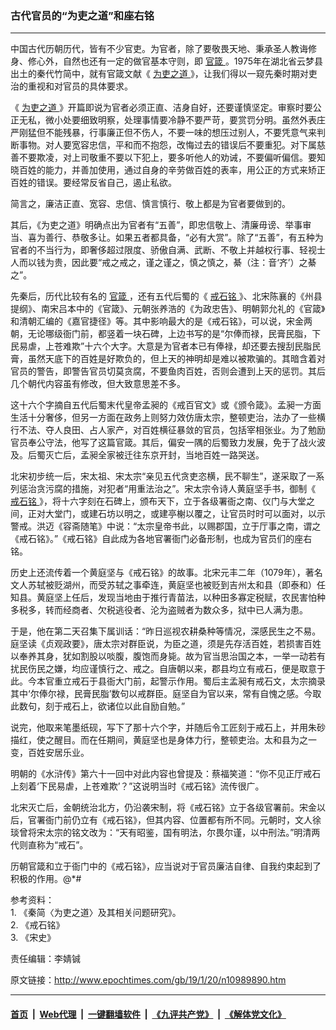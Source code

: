 ### 古代官员的“为吏之道”和座右铭
------------------------

<p>
 中国古代历朝历代，皆有不少官吏。为官者，除了要敬畏天地、秉承圣人教诲修身、修心外，自然也还有一定的做官基本守则，即
 <a href="http://www.epochtimes.com/gb/tag/%E5%AE%98%E7%AE%B4.html">
  官箴
 </a>
 。1975年在湖北省云梦县出土的秦代竹简中，就有官箴文献《
 <a href="http://www.epochtimes.com/gb/tag/%E4%B8%BA%E5%90%8F%E4%B9%8B%E9%81%93.html">
  为吏之道
 </a>
 》，让我们得以一窥先秦时期对吏治的重视和对官员的具体要求。
</p>
<p>
 《
 <a href="http://www.epochtimes.com/gb/tag/%E4%B8%BA%E5%90%8F%E4%B9%8B%E9%81%93.html">
  为吏之道
 </a>
 》开篇即说为官者必须正直、洁身自好，还要谨慎坚定。审察时要公正无私，微小处要细致明察，处理事情要冷静不要严苛，要赏罚分明。虽然外表庄严刚猛但不能残暴，行事廉正但不伤人，不要一味的想压过别人，不要凭意气来判断事物。对人要宽容忠信，平和而不抱怨，改悔过去的错误后不要重犯。对下属慈善不要欺凌，对上司敬重不要以下犯上，要多听他人的劝诫，不要偏听偏信。要知晓百姓的能力，并善加使用，通过自身的辛劳做百姓的表率，用公正的方式来矫正百姓的错误。要经常反省自己，遏止私欲。
</p>
<p>
 简言之，廉洁正直、宽容、忠信、慎言慎行、敬上都是为官者要做到的。
</p>
<p>
 其后，《为吏之道》明确点出为官者有“五善”，即忠信敬上、清廉毋谤、举事审当、喜为善行、恭敬多让。如果五者都具备，“必有大赏”。除了“五善”，有五种为官者的不当行为，即奢侈超过限度、骄傲自满、武断、不敬上并越权行事、轻视士人而以钱为贵，因此要“戒之戒之，谨之谨之，慎之慎之，綦（注：音‘齐’）之綦之”。
</p>
<p>
 先秦后，历代比较有名的
 <a href="http://www.epochtimes.com/gb/tag/%E5%AE%98%E7%AE%B4.html">
  官箴
 </a>
 ，还有五代后蜀的《
 <a href="http://www.epochtimes.com/gb/tag/%E6%88%92%E7%9F%B3%E9%93%AD.html">
  戒石铭
 </a>
 》、北宋陈襄的《州县提纲》、南宋吕本中的《官箴》、元朝张养浩的《为政忠告》、明朝郭允礼的《官箴》和清朝汇编的《嘉官捷径》等。其中影响最大的是《戒石铭》，可以说，宋金两朝，无论哪级衙门前，都竖着一块石碑，上边书写的是“尔俸而禄，民膏民脂，下民易虐，上苍难欺”十六个大字。大意是为官者本已有俸禄，却还要去搜刮民脂民膏，虽然天底下的百姓是好欺负的，但上天的神明却是难以被欺骗的。其暗含着对官员的警告，即警告官员切莫贪腐，不要鱼肉百姓，否则会遭到上天的惩罚。其后几个朝代内容虽有修改，但大致意思差不多。
</p>
<p>
 这十六个字摘自五代后蜀末代皇帝孟昶的《戒百官文》或《颁令箴》。孟昶一方面生活十分奢侈，但另一方面在政务上则努力效仿唐太宗，整顿吏治，法办了一些横行不法、夺人良田、占人家产，对百姓横征暴敛的官员，包括宰相张业。为了勉励官员奉公守法，他写了这篇官箴。其后，偏安一隅的后蜀致力发展，免于了战火波及。后蜀灭亡后，孟昶全家被迁往东京开封，当地百姓一路哭送。
</p>
<p>
 北宋初步统一后，宋太祖、宋太宗“亲见五代贪吏恣横，民不聊生”，遂采取了一系列惩治贪污腐的措施，对犯者“用重法治之”。宋太宗令诗人黄庭坚手书，御制《
 <a href="http://www.epochtimes.com/gb/tag/%E6%88%92%E7%9F%B3%E9%93%AD.html">
  戒石铭
 </a>
 》，将十六字刻在石碑上，颁布天下，立于各级署衙之南、仪门与大堂之间，正对大堂门，或建石坊以明之，或建亭榭以覆之，让官员时时可以面对，以示警戒。洪迈《容斋随笔》中说：“太宗皇帝书此，以赐郡国，立于厅事之南，谓之《戒石铭》。”《戒石铭》自此成为各地官署衙门必备形制，也成为官员们的座右铭。
</p>
<p>
 历史上还流传着一个黄庭坚与《戒石铭》的故事。北宋元丰二年（1079年），著名文人苏轼被贬湖州，而受苏轼之事牵连，黄庭坚也被贬到吉州太和县（即泰和）任知县。黄庭坚上任后，发现当地由于推行青苗法，以种田多寡定税赋，农民害怕种多税多，转而经商者、欠税逃役者、沦为盗贼者为数众多，狱中已人满为患。
</p>
<p>
 于是，他在第二天召集下属训话：“昨日巡视农耕桑种等情况，深感民生之不易。庭坚读《贞观政要》，唐太宗对群臣说，为臣之道，须是先存活百姓，若损害百姓以奉养其身，犹如割股以啖腹，腹饱而身毙。故为官当思治国之本，一举一动若有扰民伤民之嫌，均应谨慎行之、戒之。自唐朝以来，郡县均立有戒石，便是取意于此。今本官重立戒石于县衙大门前，起警示作用。蜀后主孟昶有戒石文，太宗摘录其中‘尔俸尔禄，民膏民脂’数句以戒群臣。庭坚自为官以来，常有自愧之感。今取此数句，刻于戒石上，欲诸位以此自励自勉。”
</p>
<p>
 说完，他取来笔墨纸砚，写下了那十六个字，并随后令工匠刻于戒石上，并用朱砂描红，使之醒目。而在任期间，黄庭坚也是身体力行，整顿吏治。太和县为之一变，百姓安居乐业。
</p>
<p>
 明朝的《水浒传》第六十一回中对此内容也曾提及：蔡福笑道：“你不见正厅戒石上刻着‘下民易虐，上苍难欺’？”这说明当时《戒石铭》流传很广。
</p>
<p>
 北宋灭亡后，金朝统治北方，仍沿袭宋制，将《戒石铭》立于各级官署前。宋金以后，官署衙门前仍立有《戒石铭》，但其内容、位置都有所不同。元朝时，文人徐琰曾将宋太宗的铭文改为：“天有昭鉴，国有明法，尔畏尔谨，以中刑法。”明清两代则直称为“戒石”。
</p>
<p>
 历朝官箴和立于衙门中的《戒石铭》，应当说对于官员廉洁自律、自我约束起到了积极的作用。@*#
</p>
<p>
 参考资料：
 <br/>
 1. 《秦简〈为吏之道〉及其相关问题研究》。
 <br/>
 2. 《戒石铭》
 <br/>
 3. 《宋史》
</p>
<p>
 责任编辑：李婧铖
</p>

原文链接：http://www.epochtimes.com/gb/19/1/20/n10989890.htm


------------------------
#### [首页](https://github.com/gfw-breaker/banned-news/blob/master/README.md) &nbsp;|&nbsp; [Web代理](https://github.com/labour-camp/helloworld) &nbsp;|&nbsp; [一键翻墙软件](https://github.com/gfw-breaker/nogfw/blob/master/README.md) &nbsp;|&nbsp; [《九评共产党》](https://github.com/gfw-breaker/9ping.md/blob/master/README.md#九评之一评共产党是什么) &nbsp;|&nbsp; [《解体党文化》](https://github.com/gfw-breaker/jtdwh.md/blob/master/README.md#绪论)

